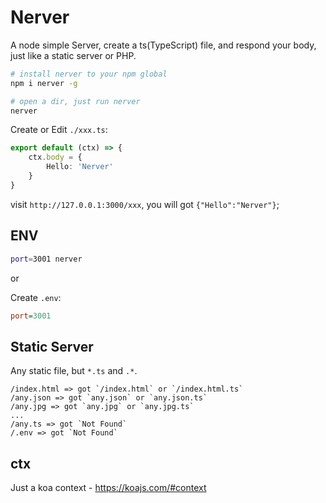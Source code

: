 # Nerver

A node simple Server, create a ts(TypeScript) file, and respond your body, just like a static server or PHP.

```bash
# install nerver to your npm global
npm i nerver -g

# open a dir, just run nerver
nerver
```

Create or Edit `./xxx.ts`:

```typescript
export default (ctx) => {
    ctx.body = {
        Hello: 'Nerver'
    }
}
```

visit `http://127.0.0.1:3000/xxx`, you will got `{"Hello":"Nerver"}`;


## ENV

```bash
port=3001 nerver
```

or

Create `.env`:

```ini
port=3001
```

## Static Server

Any static file, but `*.ts` and `.*`.

```
/index.html => got `/index.html` or `/index.html.ts`
/any.json => got `any.json` or `any.json.ts`
/any.jpg => got `any.jpg` or `any.jpg.ts`
...
/any.ts => got `Not Found`
/.env => got `Not Found`
```

## ctx

Just a koa context - https://koajs.com/#context
